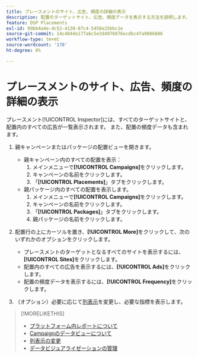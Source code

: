 ```yaml
---
title: プレースメントのサイト、広告、頻度の詳細の表示
description: 配置のターゲットサイト、広告、頻度データを表示する方法を説明します。
feature: DSP Placements
exl-id: 99bb4a4e-dc52-4130-87c4-5458e25bbc1e
source-git-commit: 14c484de177a6c5e3d4976076ecdbc4fa9086606
workflow-type: tm+mt
source-wordcount: '178'
ht-degree: 0%

---
```


# プレースメントのサイト、広告、頻度の詳細の表示

プレースメント[!UICONTROL Inspector]には、すべてのターゲットサイトと、配置内のすべての広告が一覧表示されます。 また、配置の頻度データも含まれます。

1. 親キャンペーンまたはパッケージの配置ビューを開きます。

   * 親キャンペーン内のすべての配置を表示：
      1. メインメニューで&#x200B;**[!UICONTROL Campaigns]**&#x200B;をクリックします。
      1. キャンペーンの名前をクリックします。
      1. 「**[!UICONTROL Placements]**」タブをクリックします。
   * 親パッケージ内のすべての配置を表示します。
      1. メインメニューで&#x200B;**[!UICONTROL Campaigns]**&#x200B;をクリックします。
      1. キャンペーンの名前をクリックします。
      1. 「**[!UICONTROL Packages]**」タブをクリックします。
      1. 親パッケージの名前をクリックします。


1. 配置行の上にカーソルを置き、**[!UICONTROL More]**&#x200B;をクリックして、次のいずれかのオプションをクリックします。
   * プレースメントのターゲットとなるすべてのサイトを表示するには、**[!UICONTROL Sites]**&#x200B;をクリックします。
   * 配置内のすべての広告を表示するには、**[!UICONTROL Ads]**&#x200B;をクリックします。
   * 配置の頻度データを表示するには、**[!UICONTROL Frequency]**&#x200B;をクリックします。

1. （オプション）必要に応じて[列表示](column-view-change.md)を変更し、必要な指標を表示します。

>[!MORELIKETHIS]
>
>* [プラットフォーム内レポートについて](campaign-reports-about.md)
>* [Campaignのデータビューについて](campaign-data-views-about.md)
>* [列表示の変更](column-view-change.md)
>* [データビジュアライゼーションの管理](campaign-data-visualization-manage.md)

